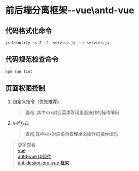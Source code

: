 # 前后端分离框架--vue\antd-vue  
## 代码格式化命令  
  ```js-beautify -s 2 -f  service.js  -r service.js```
## 代码规范检查命令  
   ```npm run lint```
## 页面权限控制
1. 自定义指令（优先推荐）
    > <a-button v-authorize:xxx >查询</a-button> ,其中xxx对应菜单管理里面操作的操作编码
2. v-if方式
    ><a-button v-if="$authorize('xxx')" >查询</a-button>,其中xxx对应菜单管理里面操作的操作编码
   
> 更多查看   
> [vue](https://cn.vuejs.org/v2/guide/components.html)  
> [antd-vue UI组件](https://vue.ant.design/)  
> [ant-design-pro-vue 框架](https://github.com/sendya/ant-design-pro-vue)
